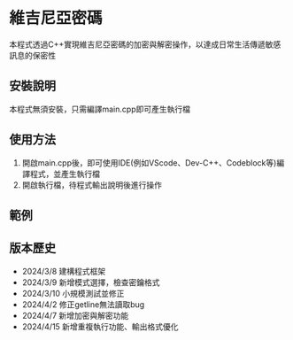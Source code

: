 # 維吉尼亞密碼
本程式透過C++實現維吉尼亞密碼的加密與解密操作，以達成日常生活傳遞敏感訊息的保密性
## 安裝說明
本程式無須安裝，只需編譯main.cpp即可產生執行檔
## 使用方法
1. 開啟main.cpp後，即可使用IDE(例如VScode、Dev-C++、Codeblock等)編譯程式，並產生執行檔
2. 開啟執行檔，待程式輸出說明後進行操作
## 範例
## 版本歷史
* 2024/3/8 建構程式框架
* 2024/3/9 新增模式選擇，檢查密鑰格式
* 2024/3/10 小規模測試並修正
* 2024/4/2 修正getline無法讀取bug
* 2024/4/7 新增加密與解密功能
* 2024/4/15 新增重複執行功能、輸出格式優化

